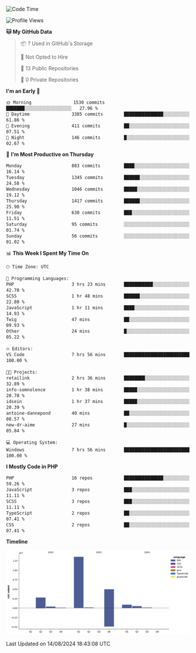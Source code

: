 <!--START_SECTION:waka-->
![Code Time](http://img.shields.io/badge/Code%20Time-1%2C820%20hrs%2012%20mins-blue)

![Profile Views](http://img.shields.io/badge/Profile%20Views-0-blue)

**🐱 My GitHub Data** 

> 📦 ? Used in GitHub's Storage 
 > 
> 🚫 Not Opted to Hire
 > 
> 📜 13 Public Repositories 
 > 
> 🔑 0 Private Repositories 
 > 
**I'm an Early 🐤** 

```text
🌞 Morning                1530 commits        ███████░░░░░░░░░░░░░░░░░░   27.96 % 
🌆 Daytime                3385 commits        ███████████████░░░░░░░░░░   61.86 % 
🌃 Evening                411 commits         ██░░░░░░░░░░░░░░░░░░░░░░░   07.51 % 
🌙 Night                  146 commits         █░░░░░░░░░░░░░░░░░░░░░░░░   02.67 % 
```
📅 **I'm Most Productive on Thursday** 

```text
Monday                   883 commits         ████░░░░░░░░░░░░░░░░░░░░░   16.14 % 
Tuesday                  1345 commits        ██████░░░░░░░░░░░░░░░░░░░   24.58 % 
Wednesday                1046 commits        █████░░░░░░░░░░░░░░░░░░░░   19.12 % 
Thursday                 1417 commits        ██████░░░░░░░░░░░░░░░░░░░   25.90 % 
Friday                   630 commits         ███░░░░░░░░░░░░░░░░░░░░░░   11.51 % 
Saturday                 95 commits          ░░░░░░░░░░░░░░░░░░░░░░░░░   01.74 % 
Sunday                   56 commits          ░░░░░░░░░░░░░░░░░░░░░░░░░   01.02 % 
```


📊 **This Week I Spent My Time On** 

```text
🕑︎ Time Zone: UTC

💬 Programming Languages: 
PHP                      3 hrs 23 mins       ███████████░░░░░░░░░░░░░░   42.70 % 
SCSS                     1 hr 48 mins        ██████░░░░░░░░░░░░░░░░░░░   22.80 % 
JavaScript               1 hr 11 mins        ████░░░░░░░░░░░░░░░░░░░░░   14.93 % 
Twig                     47 mins             ██░░░░░░░░░░░░░░░░░░░░░░░   09.93 % 
Other                    24 mins             █░░░░░░░░░░░░░░░░░░░░░░░░   05.22 % 

🔥 Editors: 
VS Code                  7 hrs 56 mins       █████████████████████████   100.00 % 

🐱‍💻 Projects: 
retailink                2 hrs 36 mins       ████████░░░░░░░░░░░░░░░░░   32.89 % 
info-somnolence          1 hr 38 mins        █████░░░░░░░░░░░░░░░░░░░░   20.70 % 
idsein                   1 hr 37 mins        █████░░░░░░░░░░░░░░░░░░░░   20.39 % 
antoine-dannepond        40 mins             ██░░░░░░░░░░░░░░░░░░░░░░░   08.57 % 
new-dr-aime              27 mins             █░░░░░░░░░░░░░░░░░░░░░░░░   05.84 % 

💻 Operating System: 
Windows                  7 hrs 56 mins       █████████████████████████   100.00 % 
```

**I Mostly Code in PHP** 

```text
PHP                      16 repos            ███████████████░░░░░░░░░░   59.26 % 
JavaScript               3 repos             ███░░░░░░░░░░░░░░░░░░░░░░   11.11 % 
SCSS                     3 repos             ███░░░░░░░░░░░░░░░░░░░░░░   11.11 % 
TypeScript               2 repos             ██░░░░░░░░░░░░░░░░░░░░░░░   07.41 % 
CSS                      2 repos             ██░░░░░░░░░░░░░░░░░░░░░░░   07.41 % 
```



**Timeline**

![Lines of Code chart](https://raw.githubusercontent.com/tahar-elgunaoui/tahar-elgunaoui/main/assets/bar_graph.png)


 Last Updated on 14/08/2024 18:43:08 UTC
<!--END_SECTION:waka-->
